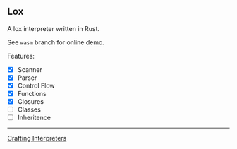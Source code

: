 ## Lox

A lox interpreter written in Rust.

See `wasm` branch for online demo.

Features:

 - [x] Scanner
 - [x] Parser
 - [x] Control Flow
 - [x] Functions
 - [x] Closures
 - [ ] Classes
 - [ ] Inheritence

 ---
 [Crafting Interpreters](http://www.craftinginterpreters.com)
